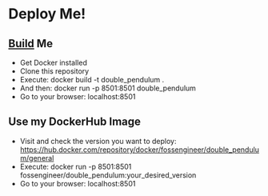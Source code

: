 # Deploy Me!

## [Build](https://fossengineer.com/building-docker-container-images/) Me

* Get Docker installed
* Clone this repository
* Execute: docker build -t double_pendulum .
* And then: docker run -p 8501:8501 double_pendulum 
* Go to your browser: localhost:8501


## Use my DockerHub Image

* Visit and check the version you want to deploy: <https://hub.docker.com/repository/docker/fossengineer/double_pendulum/general>
* Execute: docker run -p 8501:8501 fossengineer/double_pendulum:your_desired_version
* Go to your browser: localhost:8501